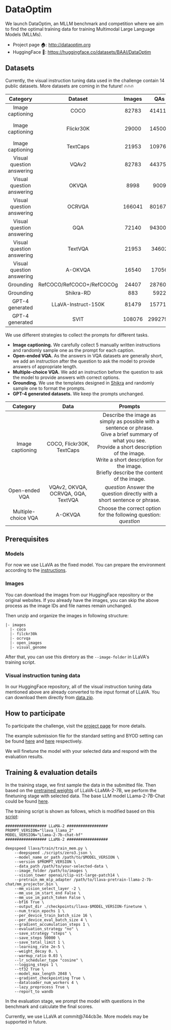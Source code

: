 # DataOptim
We launch DataOptim, an MLLM benchmark and competition where we aim to find the optimal training data for training Multimodal Large Language Models (MLLMs).

- Project page 🏠: http://dataoptim.org
- HuggingFace 🤗: https://huggingface.co/datasets/BAAI/DataOptim

## Datasets
Currently, the visual instruction tuning data used in the challenge contain 14 public datasets.
More datasets are coming in the future! 🔥🔥🔥

|Category|Dataset|Images|QAs|Split|
|:-:|:-:|:-:|:-:|:-:|
|Image captioning|COCO|82783|414113|train|
|Image captioning|Flickr30K|29000|145000|Karpathy train split|
|Image captioning|TextCaps|21953|109765|train|
|Visual question answering|VQAv2|82783|443757|train|
|Visual question answering|OKVQA|8998|9009|train|
|Visual question answering|OCRVQA|166041|801673|train|
|Visual question answering|GQA|72140|943000|train|
|Visual question answering|TextVQA|21953|34602|train|
|Visual question answering|A-OKVQA|16540|17056|train|
|Grounding|RefCOCO/RefCOCO+/RefCOCOg|24407|287604|train|
|Grounding|Shikra-RD|883|5922|train|
|GPT-4 generated|LLaVA-Instruct-150K|81479|157712|-|
|GPT-4 generated|SVIT|108076|2992799|-|

We use different strategies to collect the prompts for different tasks.
- **Image captioning.** We carefully collect 5 manually written instructions and randomly sample one as the prompt for each caption.
- **Open-ended VQA.** As the answers in VQA datasets are generally short, we add an instruction after the question to ask the model to provide answers of appropriate length.
- **Multiple-choice VQA.** We add an instruction before the question to ask the model to provide answers with correct options.
- **Grounding.** We use the templates designed in [Shikra](https://github.com/shikras/shikra) and randomly sample one to format the prompts.
- **GPT-4 generated datasets.** We keep the prompts unchanged.

|Category|Data|Prompts|
|:-:|:-:|:-:|
|Image captioning|COCO, Flickr30K, TextCaps|Describe the image as simply as possible with a sentence or phrase.<br />Give a brief summary of what you see.<br />Provide a short description of the image.<br />Write a short description for the image.<br />Briefly describe the content of the image.|
|Open-ended VQA|VQAv2, OKVQA, OCRVQA, GQA, TextVQA|*question* Answer the question directly with a short sentence or phrase.|
|Multiple-choice VQA|A-OKVQA|Choose the correct option for the following question: *question*|

## Prerequisites

### Models
For now we use LLaVA as the fixed model.
You can prepare the environment according to the [instructions](https://github.com/haotian-liu/LLaVA).

### Images
You can download the images from our HuggingFace repository or the original websites.
If you already have the images, you can skip the above process as the image IDs and file names remain unchanged.

Then unzip and organize the images in following structure:
```
|- images
  |- coco
  |- filckr30k
  |- ocrvqa
  |- open_images
  |- visual_genome
```

After that, you can use this diretory as the `--image-folder` in LLaVA's training script.

### Visual instruction tuning data
In our HuggingFace repository, all of the visual instruction tuning data mentioned above are already converted to the input format of LLaVA.
You can download them directly from [data.zip](https://huggingface.co/datasets/BAAI/DataOptim/blob/main/data/data.zip).

## How to participate
To participate the challenge, visit the [project page](http://dataoptim.org) for more details.

The example submission file for the standard setting and BYOD setting can be found [here](./example/example-standard.txt) and [here](./example/example-byod.json) respectively.

We will finetune the model with your selected data and respond with the evaluation results.

## Training & evaluation details
In the training stage, we first sample the data in the submitted file.
Then based on the [pretrained weights](https://huggingface.co/liuhaotian/llava-pretrain-llama-2-7b-chat) of LLaVA-LLaMA-2-7B, we perform the finetuning stage with selected data.
The base LLM model LLama-2-7B-Chat could be found [here](https://huggingface.co/meta-llama/Llama-2-7b-chat-hf).

The training script is shown as follows, which is modified based on this [script](https://github.com/haotian-liu/LLaVA/blob/main/scripts/finetune.sh):
```
################## LLaMA-2 ##################
PROMPT_VERSION="llava_llama_2"
MODEL_VERSION="Llama-2-7b-chat-hf"
################## LLaMA-2 ##################

deepspeed llava/train/train_mem.py \
    --deepspeed ./scripts/zero3.json \
    --model_name_or_path /path/to/$MODEL_VERSION \
    --version $PROMPT_VERSION \
    --data_path /path/to/your-selected-data \
    --image_folder /path/to/images \
    --vision_tower openai/clip-vit-large-patch14 \
    --pretrain_mm_mlp_adapter /path/to/llava-pretrain-llama-2-7b-chat/mm_projector.bin \
    --mm_vision_select_layer -2 \
    --mm_use_im_start_end False \
    --mm_use_im_patch_token False \
    --bf16 True \
    --output_dir ./checkpoints/llava-$MODEL_VERSION-finetune \
    --num_train_epochs 1 \
    --per_device_train_batch_size 16 \
    --per_device_eval_batch_size 4 \
    --gradient_accumulation_steps 1 \
    --evaluation_strategy "no" \
    --save_strategy "steps" \
    --save_steps 50000 \
    --save_total_limit 1 \
    --learning_rate 2e-5 \
    --weight_decay 0. \
    --warmup_ratio 0.03 \
    --lr_scheduler_type "cosine" \
    --logging_steps 1 \
    --tf32 True \
    --model_max_length 2048 \
    --gradient_checkpointing True \
    --dataloader_num_workers 4 \
    --lazy_preprocess True \
    --report_to wandb
```

In the evaluation stage, we prompt the model with questions in the benchmark and calculate the final scores.

Currently, we use LLaVA at commit@744cb3e.
More models may be supported in future.
